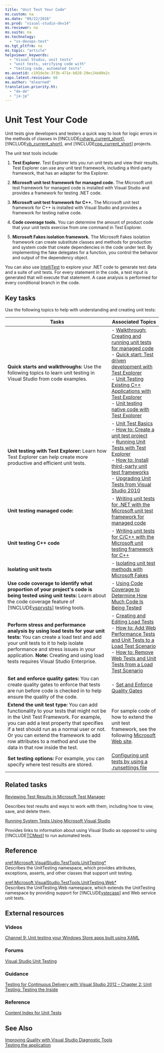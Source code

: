 ```yaml
---
title: "Unit Test Your Code"
ms.custom: na
ms.date: "09/22/2016"
ms.prod: "visual-studio-dev14"
ms.reviewer: na
ms.suite: na
ms.technology: 
  - "vs-devops-test"
ms.tgt_pltfrm: na
ms.topic: "article"
helpviewer_keywords: 
  - "Visual Studio, unit tests"
  - "unit tests, verifying code with"
  - "testing code, automated tests"
ms.assetid: c191de3e-3f3b-471e-b828-29ec24e80e2c
caps.latest.revision: 66
ms.author: "mlearned"
translation.priority.ht: 
  - "de-de"
  - "ja-jp"
---
```

# Unit Test Your Code
Unit tests give developers and testers a quick way to look for logic errors in the methods of classes in [!INCLUDE[csharp_current_short](../VS_csharp/includes/csharp_current_short_md.md)], [!INCLUDE[vb_current_short](../VS_csharp/includes/vb_current_short_md.md)], and [!INCLUDE[cpp_current_short](../VS_csharp/includes/cpp_current_short_md.md)] projects.  
  
 The unit test tools include:  
  
1.  **Test Explorer.** Test Explorer lets you run unit tests and view their results. Test Explorer can use any unit test framework, including a third-party framework, that has an adapter for the Explorer.  
  
2.  **Microsoft unit test framework for managed code.** The Microsoft unit test framework for managed code is installed with Visual Studio and provides a framework for testing .NET code.  
  
3.  **Microsoft unit test framework for C++.** The Microsoft unit test framework for C++ is installed with Visual Studio and provides a framework for testing native code.  
  
4.  **Code coverage tools.** You can determine the amount of product code that your unit tests exercise from one command in Test Explorer.  
  
5.  **Microsoft Fakes isolation framework.** The Microsoft Fakes isolation framework can create substitute classes and methods for production and system code that create dependencies in the code under test. By implementing the fake delegates for a function, you control the behavior and output of the dependency object.  
  
 You can also use [IntelliTest](../VS_csharp/generate-unit-tests-for-your-code-with-intellitest.md) to explore your .NET code to generate test data and a suite of unit tests. For every statement in the code, a test input is generated that will execute that statement. A case analysis is performed for every conditional branch in the code.  
  
## Key tasks  
 Use the following topics to help with understanding and creating unit tests:  
  
|Tasks|Associated Topics|  
|-----------|-----------------------|  
|**Quick starts and walkthroughs:** Use the following topics to learn unit testing in Visual Studio from code examples.|-   [Walkthrough: Creating and running unit tests for managed code](../VS_csharp/walkthrough--creating-and-running-unit-tests-for-managed-code.md)<br />-   [Quick start: Test driven development with Test Explorer](../VS_csharp/quick-start--test-driven-development-with-test-explorer.md)<br />-   [Unit Testing Existing C++ Applications with Test Explorer](../VS_csharp/unit-testing-existing-c---applications-with-test-explorer.md)<br />-   [Unit testing native code with Test Explorer](assetId:///8a09d6d8-3613-49d8-9ffe-11375ac4736c)|  
|**Unit testing with Test Explorer:** Learn how Test Explorer can help create more productive and efficient unit tests.|-   [Unit Test Basics](../VS_csharp/unit-test-basics.md)<br />-   [How to: Create a unit test project](../VS_csharp/create-a-unit-test-project.md)<br />-   [Running Unit Tests with Test Explorer](../VS_csharp/run-unit-tests-with-test-explorer.md)<br />-   [How to: Install third-party unit test frameworks](../VS_csharp/install-third-party-unit-test-frameworks.md)<br />-   [Upgrading Unit Tests from Visual Studio 2010](assetId:///9bb75856-f68a-4de2-a084-b08a947a1172)|  
|**Unit testing managed code:**|-   [Writing unit tests for .NET with the Microsoft unit test framework for managed code](../VS_csharp/writing-unit-tests-for-the-.net-framework-with-the-microsoft-unit-test-framework-for-managed-code.md)|  
|**Unit testing C++ code**|-   [Writing unit tests for C/C++ with the Microsoft unit testing framework for C++](../VS_csharp/writing-unit-tests-for-c-c---with-the-microsoft-unit-testing-framework-for-c--.md)|  
|**Isolating unit tests**|-   [Isolating unit test methods with Microsoft Fakes](../VS_csharp/isolating-code-under-test-with-microsoft-fakes.md)|  
|**Use code coverage to identify what proportion of your project's code is being tested using unit tests:** Learn about the code coverage feature of [!INCLUDE[vsprvsts](../VS_csharp/includes/vsprvsts_md.md)] testing tools.|-   [Using Code Coverage to Determine How Much Code Is Being Tested](../VS_csharp/using-code-coverage-to-determine-how-much-code-is-being-tested.md)|  
|**Perform stress and performance analysis by using load tests for your unit tests:** You can create a load test and add your unit tests to it to help isolate performance and stress issues in your application. **Note:**  Creating and using load tests requires Visual Studio Enterprise.|-   [Creating and Editing Load Tests](assetId:///e2985d15-60a7-4177-93b4-f986c2936337)<br />-   [How to: Add Web Performance Tests and Unit Tests to a Load Test Scenario](assetId:///03cc073e-9bdf-4530-ae46-504a51884594)<br />-   [How to: Remove Web Tests and Unit Tests  from a Load Test Scenario](assetId:///3d6128d2-82b0-42fc-bda2-23a8aa03be07)|  
|**Set and enforce quality gates:** You can create quality gates to enforce that tests are run before code is checked in to help ensure the quality of the code.|-   [Set and Enforce Quality Gates](assetId:///bdc5666e-6cf0-45b2-a0a1-133c3f61e852)|  
|**Extend the unit test type:** You can add functionality to your tests that might not be in the Unit Test Framework. For example, you can add a test property that specifies if a test should run as a normal user or not. Or you can extend the framework to add row attributes to a method and use the data in that row inside the test.|For sample code of how to extend the unit test framework, see the following [Microsoft Web site](http://go.microsoft.com/fwlink/?LinkId=185591).|  
|**Set testing options:** For example, you can specify where test results are stored.|[Configuring unit tests by using a .runsettings file](../VS_csharp/configure-unit-tests-by-using-a-.runsettings-file.md)|  
  
## Related tasks  
 [Reviewing Test Results in Microsoft Test Manager](assetId:///9fb3e429-78df-4fe2-89ed-0ad1db0738f4)  
  
 Describes test results and ways to work with them, including how to view, save, and delete them.  
  
 [Running System Tests Using Microsoft Visual Studio](assetId:///19fae5c4-5798-4c4c-b531-3e8f901b1130)  
  
 Provides links to information about using Visual Studio as opposed to using [!INCLUDE[TCMext](../VS_csharp/includes/tcmext_md.md)] to run automated tests.  
  
## Reference  
 <xref:Microsoft.VisualStudio.TestTools.UnitTesting*>  
 Describes the UnitTesting namespace, which provides attributes, exceptions, asserts, and other classes that support unit testing.  
  
 <xref:Microsoft.VisualStudio.TestTools.UnitTesting.Web*>  
 Describes the UnitTesting.Web namespace, which extends the UnitTesting namespace by providing support for [!INCLUDE[vstecasp](../VS_csharp/includes/vstecasp_md.md)] and Web service unit tests.  
  
## External resources  
  
### Videos  
 [Channel 9: Unit testing your Windows Store apps built using XAML](http://go.microsoft.com/fwlink/?LinkId=226285)  
  
### Forums  
 [Visual Studio Unit Testing](http://go.microsoft.com/fwlink/?LinkId=224477)  
  
### Guidance  
 [Testing for Continuous Delivery with Visual Studio 2012 – Chapter 2: Unit Testing: Testing the Inside](http://go.microsoft.com/fwlink/?LinkID=255188)  
  
### Reference  
 [Content Index for Unit Tests](http://go.microsoft.com/fwlink/?LinkID=254719)  
  
## See Also  
 [Improving Quality with Visual Studio Diagnostic Tools](../VS_csharp/improve-code-quality.md)   
 [Testing the application](assetId:///796b7d6d-ad45-4772-9719-55eaf5490dac)